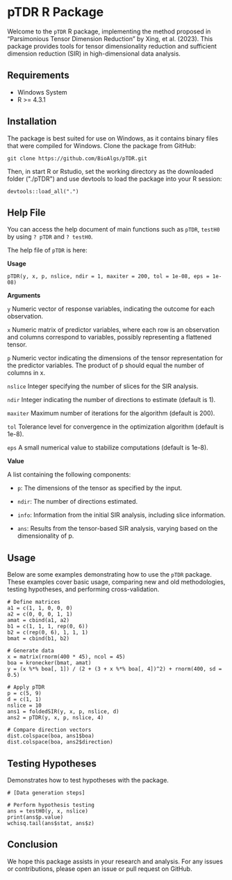 # pTDR R Package

Welcome to the `pTDR` R package, implementing the method proposed in “Parsimonious Tensor Dimension Reduction” by Xing, et al. (2023). This package provides tools for tensor dimensionality reduction and sufficient dimension reduction (SIR) in high-dimensional data analysis.

## Requirements

- Windows System
- R >= 4.3.1

## Installation
The package is best suited for use on Windows, as it contains binary files that were compiled for Windows.
Clone the package from GitHub:
```{bash}
git clone https://github.com/BioAlgs/pTDR.git
```
Then, in start R or Rstudio, set the working directory as the downloaded folder ("./pTDR") and use devtools to load the package into your R session:
```{r}
devtools::load_all(".")
```
## Help File

You can access the help document of main functions such as `pTDR`, `testH0` by using `? pTDR` and `? testH0`.

The help file of `pTDR` is here:

**Usage**
```
pTDR(y, x, p, nslice, ndir = 1, maxiter = 200, tol = 1e-08, eps = 1e-08)
```
**Arguments**

`y`	Numeric vector of response variables, indicating the outcome for each observation.

`x`	Numeric matrix of predictor variables, where each row is an observation and columns correspond to variables, possibly representing a flattened tensor.

`p`	Numeric vector indicating the dimensions of the tensor representation for the predictor variables. The product of p should equal the number of columns in x.

`nslice` Integer specifying the number of slices for the SIR analysis.

`ndir` Integer indicating the number of directions to estimate (default is 1).

`maxiter` Maximum number of iterations for the algorithm (default is 200).

`tol`	Tolerance level for convergence in the optimization algorithm (default is 1e-8).

`eps`	A small numerical value to stabilize computations (default is 1e-8).

**Value**

A list containing the following components:

- `p`: The dimensions of the tensor as specified by the input.

- `ndir`: The number of directions estimated.

- `info`: Information from the initial SIR analysis, including slice information.

- `ans`: Results from the tensor-based SIR analysis, varying based on the dimensionality of p.

## Usage

Below are some examples demonstrating how to use the `pTDR` package. These examples cover basic usage, comparing new and old methodologies, testing hypotheses, and performing cross-validation.
```{r}
# Define matrices
a1 = c(1, 1, 0, 0, 0)
a2 = c(0, 0, 0, 1, 1)
amat = cbind(a1, a2)
b1 = c(1, 1, 1, rep(0, 6))
b2 = c(rep(0, 6), 1, 1, 1)
bmat = cbind(b1, b2)

# Generate data
x = matrix(rnorm(400 * 45), ncol = 45)
boa = kronecker(bmat, amat)
y = (x %*% boa[, 1]) / (2 + (3 + x %*% boa[, 4])^2) + rnorm(400, sd = 0.5)

# Apply pTDR
p = c(5, 9)
d = c(1, 1)
nslice = 10
ans1 = foldedSIR(y, x, p, nslice, d)
ans2 = pTDR(y, x, p, nslice, 4)

# Compare direction vectors
dist.colspace(boa, ans1$boa)
dist.colspace(boa, ans2$direction)
```


## Testing Hypotheses
Demonstrates how to test hypotheses with the package.
```{r}
# [Data generation steps]

# Perform hypothesis testing
ans = testH0(y, x, nslice)
print(ans$p.value)
wchisq.tail(ans$stat, ans$z)
```



## Conclusion
We hope this package assists in your research and analysis. For any issues or contributions, please open an issue or pull request on GitHub.

